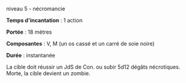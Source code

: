 niveau 5 - nécromancie

**Temps d'incantation** : 1 action

**Portée** : 18 mètres

**Composantes** : V, M (un os cassé et un carré de soie noire)

**Durée** : instantanée

La cible doit réussir un JdS de Con. ou subir 5d12 dégâts nécrotiques. Morte, la cible devient un zombie.